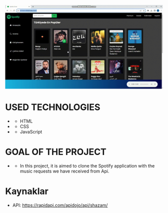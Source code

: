 ![view GIF](spotify-clone.gif)


# USED TECHNOLOGIES 
- - HTML
- - CSS
- - JavaScript


# GOAL OF THE PROJECT 
- - In this project, it is aimed to clone the Spotify application with the music requests we have received from Api.










# Kaynaklar
- API: https://rapidapi.com/apidojo/api/shazam/
